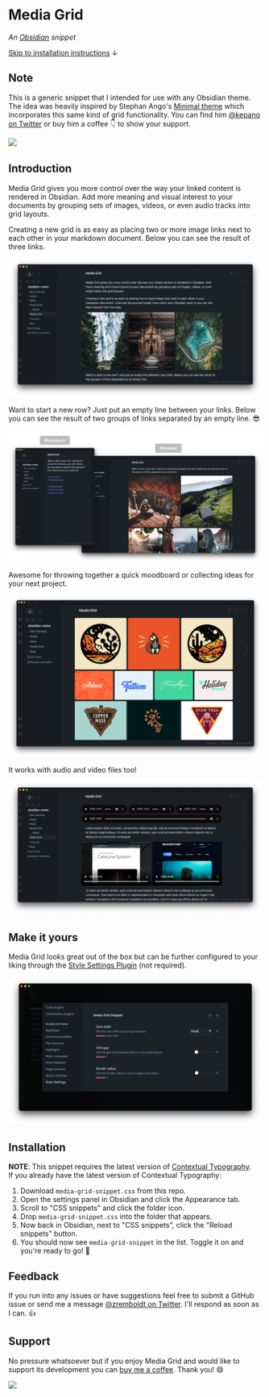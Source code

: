 # Media Grid
*An [Obsidian](https://obsidian.md/) snippet*

[Skip to installation instructions](#installation) ↓

## Note

This is a generic snippet that I intended for use with any Obsidian theme. The idea was heavily inspired by Stephan Ango's [Minimal theme](https://github.com/kepano/obsidian-minimal) which incorporates this same kind of grid functionality. You can find him [@kepano on Twitter](https://twitter.com/kepano) or buy him a coffee 👇 to show your support.

<a href="https://www.buymeacoffee.com/kepano"><img src="https://img.buymeacoffee.com/button-api/?text=Buy Stephan a coffee&emoji=&slug=kepano&button_colour=5F7FFF&font_colour=ffffff&font_family=Poppins&outline_colour=000000&coffee_colour=FFDD00"></a>

## Introduction

Media Grid gives you more control over the way your linked content is rendered in Obsidian. Add more meaning and visual interest to your documents by grouping sets of images, videos, or even audio tracks into grid layouts.

Creating a new grid is as easy as placing two or more image links next to each other in your markdown document. Below you can see the result of three links.

![Screenshot showing a basic image layout](images/basic-layout.png)

Want to start a new row? Just put an empty line between your links. Below you can see the result of two groups of links separated by an empty line. 😎

![Screenshot showing how it works](images/media-grid-example.png)

Awesome for throwing together a quick moodboard or collecting ideas for your next project.

![Screenshot showing a collection of ideas](images/great-for-moodboards.png)

It works with audio and video files too!

![Screenshot showing audio and video layouts](images/audio-and-video-layouts.png)

## Make it yours

Media Grid looks great out of the box but can be further configured to your liking through the [Style Settings Plugin](https://github.com/mgmeyers/obsidian-style-settings) (not required).

![Screenshot showing Media Grid settings panel](images/media-grid-settings.png)

## Installation

**NOTE**: This snippet requires the latest version of [Contextual Typography](https://github.com/mgmeyers/obsidian-contextual-typography).  
If you already have the latest version of Contextual Typography:

1. Download `media-grid-snippet.css` from this repo.
2. Open the settings panel in Obsidian and click the Appearance tab.
3. Scroll to "CSS snippets" and click the folder icon.
4. Drop `media-grid-snippet.css` into the folder that appears.
5. Now back in Obsidian, next to "CSS snippets", click the "Reload snippets" button.
6. You should now see `media-grid-snippet` in the list. Toggle it on and you're ready to go! 🥳

## Feedback

If you run into any issues or have suggestions feel free to submit a GitHub issue or send me a message [@zremboldt on Twitter](https://twitter.com/zremboldt). I'll respond as soon as I can. 👍

## Support

No pressure whatsoever but if you enjoy Media Grid and would like to support its development you can [buy me a coffee](https://www.buymeacoffee.com/zremboldt). Thank you! 😄

<a href="https://www.buymeacoffee.com/zremboldt"><img src="https://img.buymeacoffee.com/button-api/?text=Buy me a coffee&emoji=&slug=zremboldt&button_colour=5F7FFF&font_colour=ffffff&font_family=Poppins&outline_colour=000000&coffee_colour=FFDD00"></a>